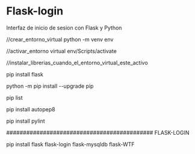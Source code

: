 # Flask-login
Interfaz de inicio de sesion con Flask y Python

//crear_entorno_virtual
python -m venv env

//activar_entorno virtual
env/Scripts/activate

//instalar_librerias_cuando_el_entorno_virtual_este_activo

pip install flask

python -m pip install --upgrade pip

pip list

pip install autopep8

pip install pylint


############################################ FLASK-LOGIN

pip install flask flask-login flask-mysqldb flask-WTF


